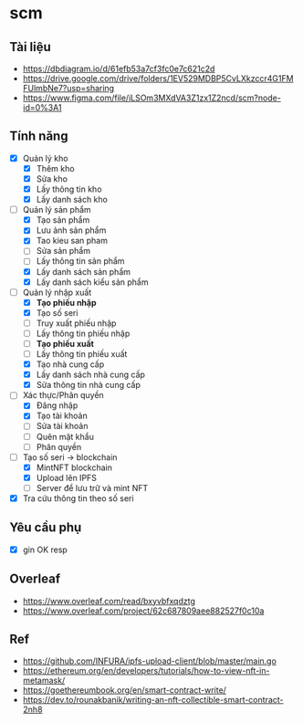 # scm

## Tài liệu

- https://dbdiagram.io/d/61efb53a7cf3fc0e7c621c2d
- https://drive.google.com/drive/folders/1EV529MDBP5CvLXkzccr4G1FMFUlmbNe7?usp=sharing
- https://www.figma.com/file/iLSOm3MXdVA3Z1zx1Z2ncd/scm?node-id=0%3A1

## Tính năng

- [x] Quản lý kho
  - [x] Thêm kho
  - [x] Sửa kho
  - [x] Lấy thông tin kho
  - [x] Lấy danh sách kho
- [ ] Quản lý sản phẩm
  - [x] Tạo sản phẩm
  - [x] Lưu ảnh sản phẩm
  - [x] Tao kieu san pham
  - [ ] Sửa sản phẩm
  - [ ] Lấy thông tin sản phẩm
  - [x] Lấy danh sách sản phẩm
  - [x] Lấy danh sách kiểu sản phẩm 
- [ ] Quản lý nhập xuất
  - [x] **Tạo phiếu nhập**
  - [x] Tạo số seri
  - [ ] Truy xuất phiếu nhập
  - [ ] Lấy thông tin phiếu nhập
  - [ ] **Tạo phiếu xuất**
  - [ ] Lấy thông tin phiếu xuất
  - [x] Tạo nhà cung cấp
  - [x] Lấy danh sách nhà cung cấp
  - [x] Sửa thông tin nhà cung cấp 
- [ ] Xác thực/Phân quyền
  - [x] Đăng nhập
  - [x] Tạo tài khoản
  - [ ] Sửa tài khoản
  - [ ] Quên mật khẩu
  - [ ] Phân quyền
- [ ] Tạo số seri -> blockchain
  - [x] MintNFT blockchain 
  - [x] Upload lên IPFS
  - [ ] Server để lưu trữ và mint NFT
- [x] Tra cứu thông tin theo số seri

## Yêu cầu phụ

- [x] gin OK resp


## Overleaf

- https://www.overleaf.com/read/bxyvbfxqdztg
- https://www.overleaf.com/project/62c687809aee882527f0c10a

## Ref

- https://github.com/INFURA/ipfs-upload-client/blob/master/main.go
- https://ethereum.org/en/developers/tutorials/how-to-view-nft-in-metamask/
- https://goethereumbook.org/en/smart-contract-write/
- https://dev.to/rounakbanik/writing-an-nft-collectible-smart-contract-2nh8